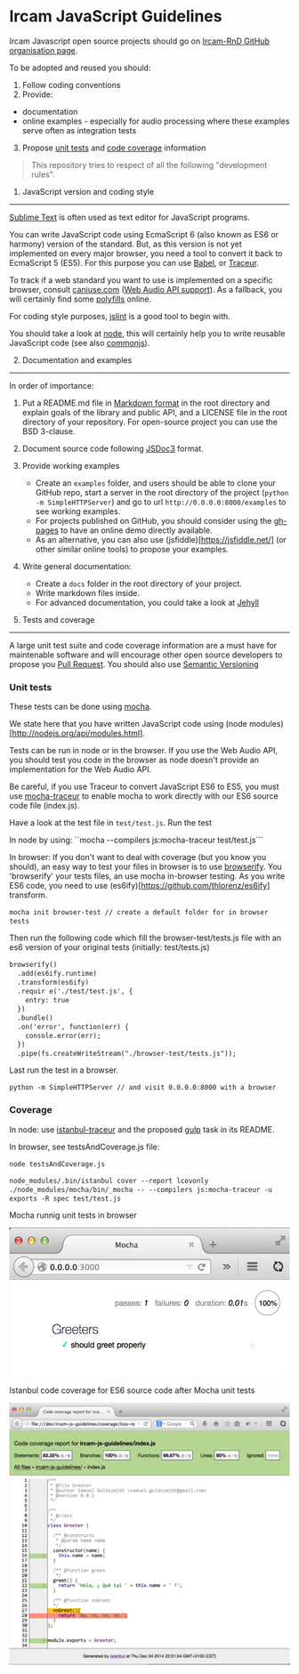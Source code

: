 Ircam JavaScript Guidelines
===========================

Ircam Javascript open source projects should go on [Ircam-RnD GitHub organisation page](https://github.com/Ircam-RnD).

To be adopted and reused you should:

1. Follow coding conventions
2. Provide:
  * documentation
  * online examples - especially for audio processing where these examples serve often as integration tests
3. Propose [unit tests](http://en.wikipedia.org/wiki/Unit_testing) and [code coverage](http://en.wikipedia.org/wiki/Code_coverage) information

> This repository tries to respect of all the following "development rules".

1. JavaScript version and coding style
--------------------------------------

[Sublime Text](http://www.sublimetext.com/) is often used as text editor for JavaScript programs.

You can write JavaScript code using EcmaScript 6 (also known as ES6 or harmony) version of the standard. But, as this version is not yet implemented on every major browser, you need a tool to convert it back to EcmaScript 5 (ES5). For this purpose you can use [Babel](https://babeljs.io/), or [Traceur](https://github.com/google/traceur-compiler).

To track if a web standard you want to use is implemented on a specific browser, consult [caniuse.com](http://caniuse.com/) ([Web Audio API support](http://caniuse.com/#feat=audio-api)). As a fallback, you will certainly find some [polyfills](http://fr.wikipedia.org/wiki/Polyfill) online.

For coding style purposes, [jslint](http://www.jslint.com) is a good tool to begin with.

You should take a look at [node](http://nodejs.org/), this will certainly help you to write reusable JavaScript code (see also [commonjs](http://www.commonjs.org/])).


2. Documentation and examples
-----------------------------

In order of importance:

1. Put a README.md file in [Markdown format](http://daringfireball.net/projects/markdown/syntax) in the root directory and explain goals of the library and public API, and a LICENSE file in the root directory of your repository. For open-source project you can use the BSD 3-clause.
2. Document source code following [JSDoc3](http://usejsdoc.org/) format.
3. Provide working examples
    * Create an ```examples``` folder, and users should be able to clone your GitHub repo, start a server in the root directory of the project (```python -m SimpleHTTPServer```) and go to url ```http://0.0.0.0:8000/examples``` to see working examples.
    * For projects published on GitHub, you should consider using the [gh-pages](https://pages.github.com/) to have an online demo directly available.
    * As an alternative, you can also use (jsfiddle)[https://jsfiddle.net/] (or other similar online tools) to propose your examples.
4. Write general documentation:
    * Create a ```docs``` folder in the root directory of your project.
    * Write markdown files inside.
    * For advanced documentation, you could take a look at [Jehyll](http://jekyllrb.com/)


3. Tests and coverage
---------------------

A large unit test suite and code coverage information are a must have for maintenable software and will encourage other open source developers to propose you [Pull Request](https://help.github.com/articles/using-pull-requests/). You should also use [Semantic Versioning](http://semver.org/)

### Unit tests

These tests can be done using [mocha](http://mochajs.org/).

We state here that you have written JavaScript code using (node modules)[http://nodejs.org/api/modules.html].

Tests can be run in node or in the browser. If you use the Web Audio API, you should test you code in the browser as node doesn't provide an implementation for the Web Audio API.

Be careful, if you use Traceur to convert JavaScript ES6 to ES5, you must use [mocha-traceur](https://www.npmjs.org/package/mocha-traceur) to enable mocha to work directly with our ES6 source code file (index.js).

Have a look at the test file in ```test/test.js```.
Run the test

In node by using: ``mocha --compilers js:mocha-traceur test/test.js```

In browser:
If you don't want to deal with coverage (but you know you should), an easy way to test your files in browser is to use [browserify](http://browserify.org/). You 'browserify' your tests files, an use mocha in-browser testing. As you write ES6 code, you need to use (es6ify)[https://github.com/thlorenz/es6ify] transform.

```
mocha init browser-test // create a default folder for in browser tests
```

Then run the following code which fill the browser-test/tests.js file with an es6 version of your original tests (initially: test/tests.js)

```
browserify()
  .add(es6ify.runtime)
  .transform(es6ify)
  .requir e('./test/test.js', {
    entry: true
  })
  .bundle()
  .on('error', function(err) {
    console.error(err);
  })
  .pipe(fs.createWriteStream("./browser-test/tests.js"));
```

Last run the test in a browser.

```
python -m SimpleHTTPServer // and visit 0.0.0.0:8000 with a browser
```

### Coverage

In node: use [istanbul-traceur](https://www.npmjs.org/package/istanbul-traceur) and the proposed [gulp](http://gulpjs.com/) task in its README.

In browser, see testsAndCoverage.js file:
```
node testsAndCoverage.js
```
```
node_modules/.bin/istanbul cover --report lcovonly ./node_modules/mocha/bin/_mocha -- --compilers js:mocha-traceur -u exports -R spec test/test.js
```


Mocha runnig unit tests in browser

![Unit test in browser](./docs/unit-test.png)

Istanbul code coverage for ES6 source code after Mocha unit tests

![Coverage report](./docs/coverage.png)
